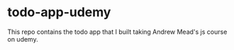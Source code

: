 # todo-app-udemy
This repo contains the todo app that I built taking Andrew Mead's js course on udemy.
